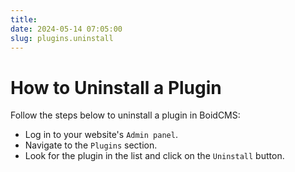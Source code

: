 ```yaml
---
title:
date: 2024-05-14 07:05:00
slug: plugins.uninstall
---
```


# How to Uninstall a Plugin

Follow the steps below to uninstall a plugin in BoidCMS:

- Log in to your website's `Admin panel`.
- Navigate to the `Plugins` section.
- Look for the plugin in the list and click on the `Uninstall` button.



